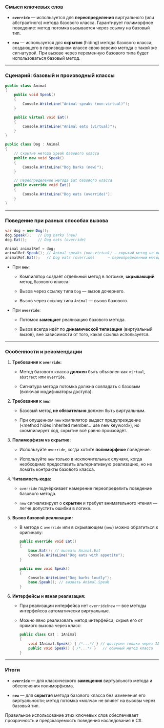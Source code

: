 ### Смысл ключевых слов

- **`override`** — используется для **переопределения** виртуального (или абстрактного) метода базового класса. Гарантирует полиморфное поведение: метод потомка вызывается через ссылку на базовый тип.

- **`new`** — используется для **скрытия** (hiding) метода базового класса, создающего в производном классе свою версию метода с такой же сигнатурой. При вызове через переменную базового типа будет использоваться базовый метод.

---

### Сценарий: базовый и производный классы

```csharp
public class Animal
{
    public void Speak()
    {
        Console.WriteLine("Animal speaks (non-virtual)");
    }

    public virtual void Eat()
    {
        Console.WriteLine("Animal eats (virtual)");
    }
}

public class Dog : Animal
{
    // Скрытие метода Speak базового класса
    public new void Speak()
    {
        Console.WriteLine("Dog barks (new)");
    }

    // Переопределение метода Eat базового класса
    public override void Eat()
    {
        Console.WriteLine("Dog eats (override)");
    }
}
````

---

### Поведение при разных способах вызова

```csharp
var dog = new Dog();
dog.Speak();   // Dog barks (new)
dog.Eat();     // Dog eats (override)

Animal animalRef = dog;
animalRef.Speak(); // Animal speaks (non-virtual) — скрытый метод не виден через базовый
animalRef.Eat();   // Dog eats (override)      — переопределенный метод вызывается через базовый
```

- При **`new`**:
    
    - Компилятор создаёт отдельный метод в потомке, **скрывающий** метод базового класса.
        
    - Вызов через ссылку типа `Dog` — вызов дочернего.
        
    - Вызов через ссылку типа `Animal` — вызов базового.
        
- При **`override`**:
    
    - Потомок **замещает** реализацию базового метода.
        
    - Вызов всегда идёт по **динамической типизации** (виртуальный вызов), вне зависимости от того, какая ссылка используется.
        

---

### Особенности и рекомендации

1. **Требования к `override`:**
    
    - Метод базового класса **должен** быть объявлен как `virtual`, `abstract` или `override`.
        
    - Сигнатура метода потомка должна совпадать с базовым (включая модификаторы доступа).
        
2. **Требования к `new`:**
    
    - Базовый метод **не обязательно** должен быть виртуальным.
        
    - При опущенном `new` компилятор выдаст предупреждение («method hides inherited member… use new keyword»), но скомпилирует код, скрытие всё равно произойдёт.
        
3. **Полиморфизм vs скрытие:**
    
    - Используйте `override`, когда хотите **полиморфное** поведение.
        
    - Используйте `new` только в исключительных случаях, когда необходимо предоставить альтернативную реализацию, но не ломать контракты базового класса.
        
4. **Читаемость кода:**
    
    - `override` подчёркивает намерение переопределить поведение базового метода.
        
    - `new` сигнализирует о **скрытии** и требует внимательного чтения — легче допустить ошибки в логике.
        
5. **Вызов базовой реализации:**
    
    - В методе с `override` или в скрывающем (`new`) можно обратиться к оригиналу:
        
        ```csharp
        public override void Eat()
        {
            base.Eat(); // вызвать Animal.Eat
            Console.WriteLine("Dog eats with appetite");
        }
        
        public new void Speak()
        {
            Console.WriteLine("Dog barks loudly");
            base.Speak(); // вызвать Animal.Speak
        }
        ```
        
6. **Интерфейсы и явная реализация:**
    
    - При реализации интерфейса нет `override`/`new` — все методы интерфейсов автоматически виртуальные.
        
    - Можно явно реализовать метод интерфейса, скрыв его от прямого вызова через класс:
        
        ```csharp
        public class Cat : IAnimal
        {
            void IAnimal.Speak() { /*...*/ } // доступен только через IAnimal
            public void Speak() { /*...*/ }   // обычный метод класса
        }
        ```
        

---

### Итоги

- **`override`** — для классического **замещения** виртуального метода и обеспечения полиморфизма.
    
- **`new`** — для **скрытия** метода базового класса без изменения его виртуальности; метод потомка «молча» не влияет на вызовы через базовый тип.
    

Правильное использование этих ключевых слов обеспечивает прозрачность и предсказуемость поведения наследования в C#. 